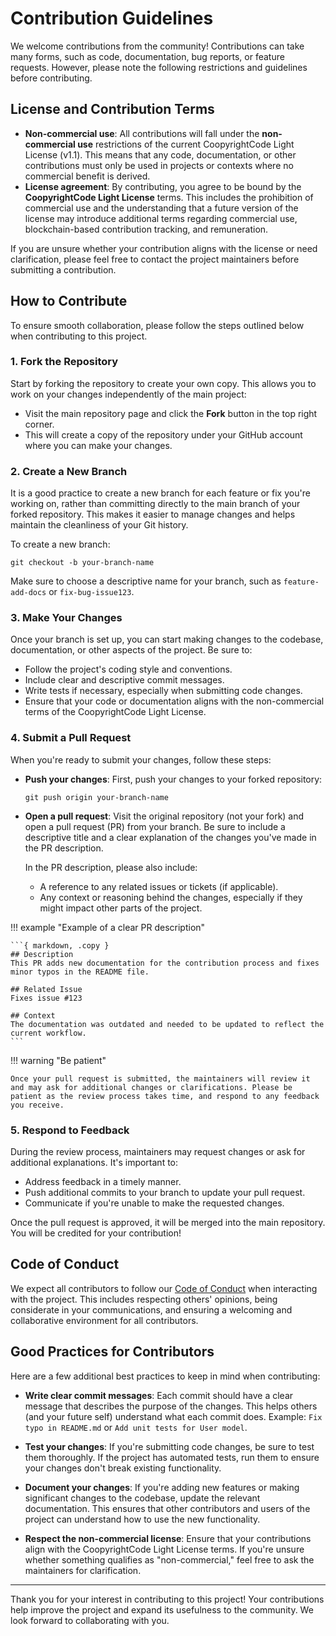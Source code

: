 # Contribution Guidelines

We welcome contributions from the community! Contributions can take many forms, such as code, documentation, bug reports, or feature requests. However, please note the following restrictions and guidelines before contributing.

## License and Contribution Terms

- **Non-commercial use**: All contributions will fall under the **non-commercial use** restrictions of the current CoopyrightCode Light License (v1.1). This means that any code, documentation, or other contributions must only be used in projects or contexts where no commercial benefit is derived.
- **License agreement**: By contributing, you agree to be bound by the **CoopyrightCode Light License** terms. This includes the prohibition of commercial use and the understanding that a future version of the license may introduce additional terms regarding commercial use, blockchain-based contribution tracking, and remuneration.

If you are unsure whether your contribution aligns with the license or need clarification, please feel free to contact the project maintainers before submitting a contribution.

## How to Contribute

To ensure smooth collaboration, please follow the steps outlined below when contributing to this project.

### 1. Fork the Repository

Start by forking the repository to create your own copy. This allows you to work on your changes independently of the main project:

- Visit the main repository page and click the **Fork** button in the top right corner.
- This will create a copy of the repository under your GitHub account where you can make your changes.

### 2. Create a New Branch

It is a good practice to create a new branch for each feature or fix you're working on, rather than committing directly to the main branch of your forked repository. This makes it easier to manage changes and helps maintain the cleanliness of your Git history.

To create a new branch:

```{bash,.copy}
git checkout -b your-branch-name
```

Make sure to choose a descriptive name for your branch, such as `feature-add-docs` or `fix-bug-issue123`.

### 3. Make Your Changes

Once your branch is set up, you can start making changes to the codebase, documentation, or other aspects of the project. Be sure to:

- Follow the project's coding style and conventions.
- Include clear and descriptive commit messages.
- Write tests if necessary, especially when submitting code changes.
- Ensure that your code or documentation aligns with the non-commercial terms of the CoopyrightCode Light License.

### 4. Submit a Pull Request

When you're ready to submit your changes, follow these steps:

- **Push your changes**: First, push your changes to your forked repository:

    ```{bash,.copy}
    git push origin your-branch-name
    ```

- **Open a pull request**: Visit the original repository (not your fork) and open a pull request (PR) from your branch. Be sure to include a descriptive title and a clear explanation of the changes you've made in the PR description.

  In the PR description, please also include:
  
  - A reference to any related issues or tickets (if applicable).
  - Any context or reasoning behind the changes, especially if they might impact other parts of the project.
  
!!! example "Example of a clear PR description"

    ```{ markdown, .copy }
    ## Description
    This PR adds new documentation for the contribution process and fixes minor typos in the README file.

    ## Related Issue
    Fixes issue #123

    ## Context
    The documentation was outdated and needed to be updated to reflect the current workflow.
    ```

!!! warning "Be patient"

    Once your pull request is submitted, the maintainers will review it and may ask for additional changes or clarifications. Please be patient as the review process takes time, and respond to any feedback you receive.

### 5. Respond to Feedback

During the review process, maintainers may request changes or ask for additional explanations. It's important to:

- Address feedback in a timely manner.
- Push additional commits to your branch to update your pull request.
- Communicate if you're unable to make the requested changes.

Once the pull request is approved, it will be merged into the main repository. You will be credited for your contribution!

## Code of Conduct

We expect all contributors to follow our [Code of Conduct](CODE_OF_CONDUCT.md) when interacting with the project. This includes respecting others' opinions, being considerate in your communications, and ensuring a welcoming and collaborative environment for all contributors.

## Good Practices for Contributors

Here are a few additional best practices to keep in mind when contributing:

- **Write clear commit messages**: Each commit should have a clear message that describes the purpose of the changes. This helps others (and your future self) understand what each commit does.
    Example: `Fix typo in README.md` or `Add unit tests for User model`.
  
- **Test your changes**: If you're submitting code changes, be sure to test them thoroughly. If the project has automated tests, run them to ensure your changes don't break existing functionality.
  
- **Document your changes**: If you're adding new features or making significant changes to the codebase, update the relevant documentation. This ensures that other contributors and users of the project can understand how to use the new functionality.
  
- **Respect the non-commercial license**: Ensure that your contributions align with the CoopyrightCode Light License terms. If you're unsure whether something qualifies as "non-commercial," feel free to ask the maintainers for clarification.

---

Thank you for your interest in contributing to this project! Your contributions help improve the project and expand its usefulness to the community. We look forward to collaborating with you.
